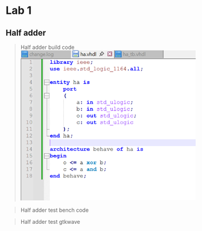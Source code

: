 # Lab 1 
## Half adder   

>Half adder build code 
![Owusu Samuel Kwaku](half_adder_build.png) 

>Half adder test bench code  

>Half adder test gtkwave 
